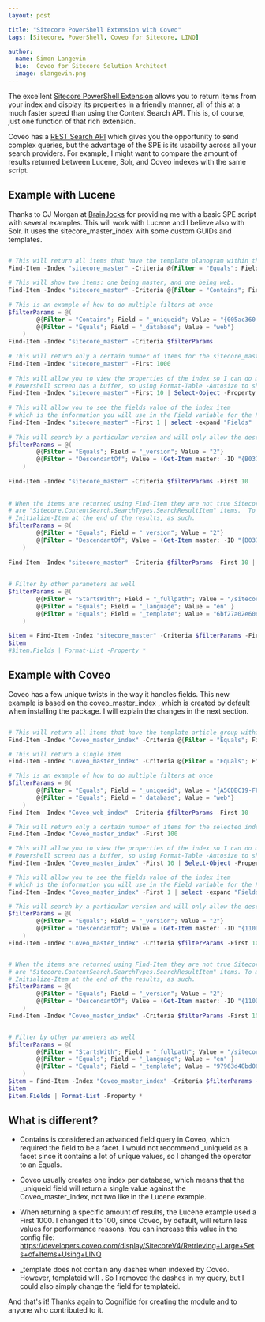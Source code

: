 ```yaml
---
layout: post

title: "Sitecore PowerShell Extension with Coveo"
tags: [Sitecore, PowerShell, Coveo for Sitecore, LINQ]

author:
  name: Simon Langevin
  bio:  Coveo for Sitecore Solution Architect
  image: slangevin.png
---
```


The excellent [Sitecore PowerShell Extension](https://marketplace.sitecore.net/Modules/Sitecore_PowerShell_console.aspx?sc_lang=en) allows you to return items from your index and display its properties in a friendly manner, all of this at a much faster speed than using the Content Search API. This is, of course, just one function of that rich extension.

<!-- more -->

Coveo has a [REST Search API](https://developers.coveo.com/display/SearchREST/REST+Search+API+Home) which gives you the opportunity to send complex queries, but the advantage of the SPE is its usability across all your search providers. For example, I might want to compare the amount of results returned between Lucene, Solr, and Coveo indexes with the same script. 

## Example with Lucene

Thanks to CJ Morgan at [BrainJocks](http://www.brainjocks.com/team) for providing me with a basic SPE script with several examples.
This will work with Lucene and I believe also with Solr. It uses the sitecore_master_index with some custom GUIDs and templates.

```powershell

# This will return all items that have the template planogram within the the index sitecore_master
Find-Item -Index "sitecore_master" -Criteria @{Filter = "Equals"; Field = "_templatename"; Value = "Planogram"} 
 
# This will show two items: one being master, and one being web.
Find-Item -Index "sitecore_master" -Criteria @{Filter = "Contains"; Field = "_uniqueid"; Value = "{005ac360-4daa-4de7-b158-88b193f8f5bc}"}
 
# This is an example of how to do multiple filters at once
$filterParams = @(
        @{Filter = "Contains"; Field = "_uniqueid"; Value = "{005ac360-4daa-4de7-b158-88b193f8f5bc}"},
        @{Filter = "Equals"; Field = "_database"; Value = "web"}
    )   
Find-Item -Index "sitecore_master" -Criteria $filterParams
 
# This will return only a certain number of items for the sitecore_master index
Find-Item -Index "sitecore_master" -First 1000
 
# This will allow you to view the properties of the index so I can do more work on it
# Powershell screen has a buffer, so using Format-Table -Autosize to show it horizontally
Find-Item -Index "sitecore_master" -First 10 | Select-Object -Property *
 
# This will allow you to see the fields value of the index item
# which is the information you will use in the Field variable for the Filter
Find-Item -Index "sitecore_master" -First 1 | select -expand "Fields"
 
# This will search by a particular version and will only allow the descendants of a certain item
$filterParams = @(
        @{Filter = "Equals"; Field = "_version"; Value = "2"}
        @{Filter = "DescendantOf"; Value = (Get-Item master: -ID "{B03731AD-B04C-41B6-944C-D21BBC5926D4}") }
    )
 
Find-Item -Index "sitecore_master" -Criteria $filterParams -First 10
 
 
# When the items are returned using Find-Item they are not true Sitecore Items but instead
# are "Sitecore.ContentSearch.SearchTypes.SearchResultItem" items.  To make them into regular Sitecore items, you have to add 
# Initialize-Item at the end of the results, as such.
$filterParams = @(
        @{Filter = "Equals"; Field = "_version"; Value = "2"}
        @{Filter = "DescendantOf"; Value = (Get-Item master: -ID "{B03731AD-B04C-41B6-944C-D21BBC5926D4}") }
    )
 
Find-Item -Index "sitecore_master" -Criteria $filterParams -First 10 | Initialize-Item
 
 
# Filter by other parameters as well
$filterParams = @(
        @{Filter = "StartsWith"; Field = "_fullpath"; Value = "/sitecore/content/Markets/301UnitedStates_301/Snippets/Detailed Business Reviews"}
        @{Filter = "Equals"; Field = "_language"; Value = "en" }
        @{Filter = "Equals"; Field = "_template"; Value = "6bf27a02e6064608b7d3f02ea3a30955"}
    )
 
$item = Find-Item -Index "sitecore_master" -Criteria $filterParams -First 10 #| Initialize-Item
$item
#$item.Fields | Format-List -Property *


```

## Example with Coveo

Coveo has a few unique twists in the way it handles fields. This new example is based on the coveo_master_index , which is created by default when installing the package. I will explain the changes in the next section.

```powershell

# This will return all items that have the template article group within the the index Coveo Master
Find-Item -Index "Coveo_master_index" -Criteria @{Filter = "Equals"; Field = "_templatename"; Value = "Article Group"} 

# This will return a single item
Find-Item -Index "Coveo_master_index" -Criteria @{Filter = "Equals"; Field = "_uniqueid"; Value = "{A5CDBC19-FFEA-4801-81A6-2B87F318B275}"}

# This is an example of how to do multiple filters at once
$filterParams = @(
        @{Filter = "Equals"; Field = "_uniqueid"; Value = "{A5CDBC19-FFEA-4801-81A6-2B87F318B275}"},
        @{Filter = "Equals"; Field = "_database"; Value = "web"}
    )
Find-Item -Index "Coveo_web_index" -Criteria $filterParams -First 10

# This will return only a certain number of items for the selected index
Find-Item -Index "Coveo_master_index" -First 100

# This will allow you to view the properties of the index so I can do more work on it
# Powershell screen has a buffer, so using Format-Table -Autosize to show it horizontally
Find-Item -Index "Coveo_master_index" -First 10 | Select-Object -Property *

# This will allow you to see the fields value of the index item
# which is the information you will use in the Field variable for the Filter
Find-Item -Index "Coveo_master_index" -First 1 | select -expand "Fields"

# This will search by a particular version and will only allow the descendants of a certain item
$filterParams = @(
        @{Filter = "Equals"; Field = "_version"; Value = "2"}
        @{Filter = "DescendantOf"; Value = (Get-Item master: -ID "{110D559F-DEA5-42EA-9C1C-8A5DF7E70EF9}") }
    )
Find-Item -Index "Coveo_master_index" -Criteria $filterParams -First 10


# When the items are returned using Find-Item they are not true Sitecore Items but instead
# are "Sitecore.ContentSearch.SearchTypes.SearchResultItem" items. To make them into regular Sitecore items, you have to add 
# Initialize-Item at the end of the results, as such.
$filterParams = @(
        @{Filter = "Equals"; Field = "_version"; Value = "2"}
        @{Filter = "DescendantOf"; Value = (Get-Item master: -ID "{110D559F-DEA5-42EA-9C1C-8A5DF7E70EF9}") }
    )
Find-Item -Index "Coveo_master_index" -Criteria $filterParams -First 10 | Initialize-Item


# Filter by other parameters as well
$filterParams = @(
        @{Filter = "StartsWith"; Field = "_fullpath"; Value = "/sitecore/content/Home/Team/Brandon-Royal"}
        @{Filter = "Equals"; Field = "_language"; Value = "en" }
        @{Filter = "Equals"; Field = "_template"; Value = "97963d48bd0646ca8279cd2ba3c7aa36"}
    )
$item = Find-Item -Index "Coveo_master_index" -Criteria $filterParams -First 10 | Initialize-Item
$item
$item.Fields | Format-List -Property *


```

## What is different?


* Contains is considered an advanced field query in Coveo, which required the field to be a facet. I would not recommend _uniqueid as a facet since it contains a lot of unique values, so I changed the operator to an Equals.

* Coveo usually creates one index per database, which means that the _uniqueid field will return a single value against the Coveo_master_index, not two like in the Lucene example.

* When returning a specific amount of results, the Lucene example used a First 1000. I changed it to 100, since Coveo, by default, will return less values for performance reasons. You can increase this value in the config file: https://developers.coveo.com/display/SitecoreV4/Retrieving+Large+Sets+of+Items+Using+LINQ

* _template does not contain any dashes when indexed by Coveo. However, templateid will . So I removed the dashes in my query, but I could also simply change the field for templateid.

And that's it! Thanks again to [Cognifide](https://www.cognifide.com/) for creating the module and to anyone who contributed to it.

